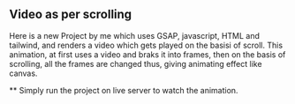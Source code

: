 ## Video as per scrolling
Here is a new Project by me which uses GSAP, javascript, HTML and tailwind, and renders a video which gets played on the basisi of scroll.
This animation, at first uses a video and braks it into frames, then on the basis of scrolling, all the frames are changed thus, giving animating effect like canvas.

** Simply run the project on live server to watch the animation.
